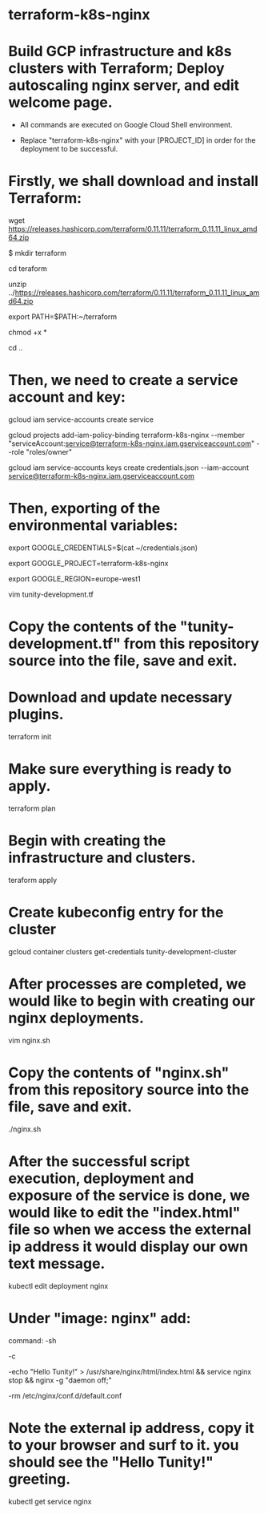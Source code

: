 # terraform-k8s-nginx
# Build GCP infrastructure and k8s clusters with Terraform; Deploy autoscaling nginx server, and edit welcome page. 

* All commands are executed on Google Cloud Shell environment.

* Replace "terraform-k8s-nginx" with your [PROJECT_ID] in order for the deployment to be successful.

# Firstly, we shall download and install Terraform:

wget https://releases.hashicorp.com/terraform/0.11.11/terraform_0.11.11_linux_amd64.zip

$ mkdir terraform

cd teraform

unzip ../https://releases.hashicorp.com/terraform/0.11.11/terraform_0.11.11_linux_amd64.zip

export PATH=$PATH:~/terraform

chmod +x *

cd ..

# Then, we need to create a service account and key:

gcloud iam service-accounts create service

gcloud projects add-iam-policy-binding terraform-k8s-nginx --member "serviceAccount:service@terraform-k8s-nginx.iam.gserviceaccount.com" --role "roles/owner"

gcloud iam service-accounts keys create credentials.json --iam-account service@terraform-k8s-nginx.iam.gserviceaccount.com

# Then, exporting of the environmental variables:

export GOOGLE_CREDENTIALS=$(cat ~/credentials.json)

export GOOGLE_PROJECT=terraform-k8s-nginx

export GOOGLE_REGION=europe-west1

vim tunity-development.tf

# Copy the contents of the "tunity-development.tf" from this repository source into the file, save and exit.

# Download and update necessary plugins.
terraform init

# Make sure everything is ready to apply.
terraform plan

# Begin with creating the infrastructure and clusters.
teraform apply

# Create kubeconfig entry for the cluster

gcloud container clusters get-credentials tunity-development-cluster

# After processes are completed, we would like to begin with creating our nginx deployments.

vim nginx.sh 

# Copy the contents of "nginx.sh" from this repository source into the file, save and exit.

./nginx.sh

# After the successful script execution, deployment and exposure of the service is done, we would like to edit the "index.html" file so when we access the external ip address it would display our own text message.

kubectl edit deployment nginx

# Under "image: nginx" add:

command:
 -sh
 
 -c
 
 -echo "Hello Tunity!" > /usr/share/nginx/html/index.html && service nginx stop && nginx -g "daemon off;"
 
 -rm /etc/nginx/conf.d/default.conf

# Note the external ip address, copy it to your browser and surf to it. you should see the "Hello Tunity!" greeting.

kubectl get service nginx
